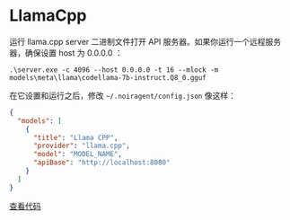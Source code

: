 # LlamaCpp

运行 llama.cpp server 二进制文件打开 API 服务器。如果你运行一个远程服务器，确保设置 host 为 0.0.0.0 ：

```shell
.\server.exe -c 4096 --host 0.0.0.0 -t 16 --mlock -m models\meta\llama\codellama-7b-instruct.Q8_0.gguf
```

在它设置和运行之后，修改 `~/.noiragent/config.json` 像这样：

```json title="config.json"
{
  "models": [
    {
      "title": "Llama CPP",
      "provider": "llama.cpp",
      "model": "MODEL_NAME",
      "apiBase": "http://localhost:8080"
    }
  ]
}
```

[查看代码](https://github.com/noiragentdev/noiragent/blob/main/core/llm/llms/LlamaCpp.ts)
